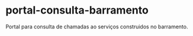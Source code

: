 # portal-consulta-barramento
Portal para consulta de chamadas ao serviços construidos no barramento.
